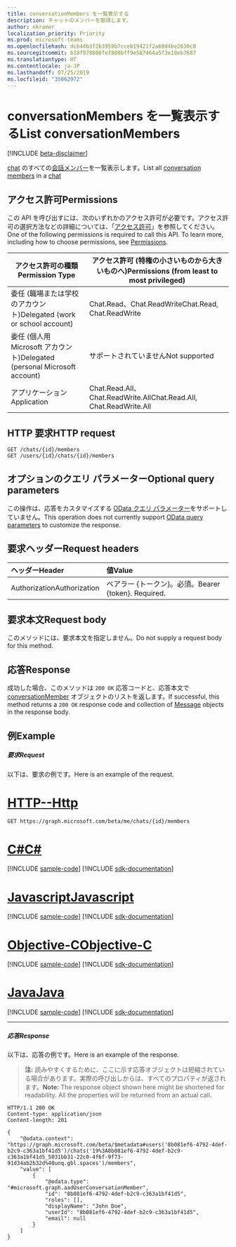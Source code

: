 ```yaml
---
title: conversationMembers を一覧表示する
description: チャットのメンバーを取得します。
author: nkramer
localization_priority: Priority
ms.prod: microsoft-teams
ms.openlocfilehash: dcb44b3f2b3959b7cceb19421f2a68d4be2630c0
ms.sourcegitcommit: b18f978808fef800bff9e587464a5f3e18eb7687
ms.translationtype: HT
ms.contentlocale: ja-JP
ms.lasthandoff: 07/25/2019
ms.locfileid: "35862972"
---
```

# <a name="list-conversationmembers"></a><span data-ttu-id="79edf-103">conversationMembers を一覧表示する</span><span class="sxs-lookup"><span data-stu-id="79edf-103">List conversationMembers</span></span>

[!INCLUDE [beta-disclaimer](../../includes/beta-disclaimer.md)]

<span data-ttu-id="79edf-104">[chat](../resources/chat.md) のすべての[会話メンバー](../resources/conversationmember.md)を一覧表示します。</span><span class="sxs-lookup"><span data-stu-id="79edf-104">List all [conversation members](../resources/conversationmember.md) in a [chat](../resources/chat.md)</span></span>

## <a name="permissions"></a><span data-ttu-id="79edf-105">アクセス許可</span><span class="sxs-lookup"><span data-stu-id="79edf-105">Permissions</span></span>

<span data-ttu-id="79edf-p101">この API を呼び出すには、次のいずれかのアクセス許可が必要です。アクセス許可の選択方法などの詳細については、「[アクセス許可](/graph/permissions-reference)」を参照してください。</span><span class="sxs-lookup"><span data-stu-id="79edf-p101">One of the following permissions is required to call this API. To learn more, including how to choose permissions, see [Permissions](/graph/permissions-reference).</span></span>

|<span data-ttu-id="79edf-108">アクセス許可の種類</span><span class="sxs-lookup"><span data-stu-id="79edf-108">Permission Type</span></span>|<span data-ttu-id="79edf-109">アクセス許可 (特権の小さいものから大きいものへ)</span><span class="sxs-lookup"><span data-stu-id="79edf-109">Permissions (from least to most privileged)</span></span>|
|---------|-------------|
|<span data-ttu-id="79edf-110">委任 (職場または学校のアカウント)</span><span class="sxs-lookup"><span data-stu-id="79edf-110">Delegated (work or school account)</span></span>|<span data-ttu-id="79edf-111">Chat.Read、Chat.ReadWrite</span><span class="sxs-lookup"><span data-stu-id="79edf-111">Chat.Read, Chat.ReadWrite</span></span>|
|<span data-ttu-id="79edf-112">委任 (個人用 Microsoft アカウント)</span><span class="sxs-lookup"><span data-stu-id="79edf-112">Delegated (personal Microsoft account)</span></span>|<span data-ttu-id="79edf-113">サポートされていません</span><span class="sxs-lookup"><span data-stu-id="79edf-113">Not supported</span></span>|
|<span data-ttu-id="79edf-114">アプリケーション</span><span class="sxs-lookup"><span data-stu-id="79edf-114">Application</span></span>| <span data-ttu-id="79edf-115">Chat.Read.All、Chat.ReadWrite.All</span><span class="sxs-lookup"><span data-stu-id="79edf-115">Chat.Read.All, Chat.ReadWrite.All</span></span> |

## <a name="http-request"></a><span data-ttu-id="79edf-116">HTTP 要求</span><span class="sxs-lookup"><span data-stu-id="79edf-116">HTTP request</span></span>
<!-- { "blockType": "ignored" } -->
```http
GET /chats/{id}/members
GET /users/{id}/chats/{id}/members
```

## <a name="optional-query-parameters"></a><span data-ttu-id="79edf-117">オプションのクエリ パラメーター</span><span class="sxs-lookup"><span data-stu-id="79edf-117">Optional query parameters</span></span>

<span data-ttu-id="79edf-118">この操作は、応答をカスタマイズする [OData クエリ パラメーター](/graph/query-parameters)をサポートしていません。</span><span class="sxs-lookup"><span data-stu-id="79edf-118">This operation does not currently support [OData query parameters](/graph/query-parameters) to customize the response.</span></span>

## <a name="request-headers"></a><span data-ttu-id="79edf-119">要求ヘッダー</span><span class="sxs-lookup"><span data-stu-id="79edf-119">Request headers</span></span>

| <span data-ttu-id="79edf-120">ヘッダー</span><span class="sxs-lookup"><span data-stu-id="79edf-120">Header</span></span>       | <span data-ttu-id="79edf-121">値</span><span class="sxs-lookup"><span data-stu-id="79edf-121">Value</span></span> |
|:---------------|:--------|
| <span data-ttu-id="79edf-122">Authorization</span><span class="sxs-lookup"><span data-stu-id="79edf-122">Authorization</span></span>  | <span data-ttu-id="79edf-p102">ベアラー {トークン}。必須。</span><span class="sxs-lookup"><span data-stu-id="79edf-p102">Bearer {token}. Required.</span></span>  |

## <a name="request-body"></a><span data-ttu-id="79edf-125">要求本文</span><span class="sxs-lookup"><span data-stu-id="79edf-125">Request body</span></span>

<span data-ttu-id="79edf-126">このメソッドには、要求本文を指定しません。</span><span class="sxs-lookup"><span data-stu-id="79edf-126">Do not supply a request body for this method.</span></span>

## <a name="response"></a><span data-ttu-id="79edf-127">応答</span><span class="sxs-lookup"><span data-stu-id="79edf-127">Response</span></span>

<span data-ttu-id="79edf-128">成功した場合、このメソッドは `200 OK` 応答コードと、応答本文で [conversationMember](../resources/conversationmember.md) オブジェクトのリストを返します。</span><span class="sxs-lookup"><span data-stu-id="79edf-128">If successful, this method returns a `200 OK` response code and collection of [Message](../resources/conversationmember.md) objects in the response body.</span></span>

## <a name="example"></a><span data-ttu-id="79edf-129">例</span><span class="sxs-lookup"><span data-stu-id="79edf-129">Example</span></span>

##### <a name="request"></a><span data-ttu-id="79edf-130">要求</span><span class="sxs-lookup"><span data-stu-id="79edf-130">Request</span></span>

<span data-ttu-id="79edf-131">以下は、要求の例です。</span><span class="sxs-lookup"><span data-stu-id="79edf-131">Here is an example of the request.</span></span>

# <a name="httptabhttp"></a>[<span data-ttu-id="79edf-132">HTTP</span><span class="sxs-lookup"><span data-stu-id="79edf-132">--Http</span></span>](#tab/http)
<!-- {
  "blockType": "request",
  "name": "get_conversation_member"
}-->
```http
GET https://graph.microsoft.com/beta/me/chats/{id}/members
```
# <a name="ctabcsharp"></a>[<span data-ttu-id="79edf-133">C#</span><span class="sxs-lookup"><span data-stu-id="79edf-133">C#</span></span>](#tab/csharp)
[!INCLUDE [sample-code](../includes/snippets/csharp/get-conversation-member-csharp-snippets.md)]
[!INCLUDE [sdk-documentation](../includes/snippets/snippets-sdk-documentation-link.md)]

# <a name="javascripttabjavascript"></a>[<span data-ttu-id="79edf-134">Javascript</span><span class="sxs-lookup"><span data-stu-id="79edf-134">Javascript</span></span>](#tab/javascript)
[!INCLUDE [sample-code](../includes/snippets/javascript/get-conversation-member-javascript-snippets.md)]
[!INCLUDE [sdk-documentation](../includes/snippets/snippets-sdk-documentation-link.md)]

# <a name="objective-ctabobjc"></a>[<span data-ttu-id="79edf-135">Objective-C</span><span class="sxs-lookup"><span data-stu-id="79edf-135">Objective-C</span></span>](#tab/objc)
[!INCLUDE [sample-code](../includes/snippets/objc/get-conversation-member-objc-snippets.md)]
[!INCLUDE [sdk-documentation](../includes/snippets/snippets-sdk-documentation-link.md)]

# <a name="javatabjava"></a>[<span data-ttu-id="79edf-136">Java</span><span class="sxs-lookup"><span data-stu-id="79edf-136">Java</span></span>](#tab/java)
[!INCLUDE [sample-code](../includes/snippets/java/get-conversation-member-java-snippets.md)]
[!INCLUDE [sdk-documentation](../includes/snippets/snippets-sdk-documentation-link.md)]

---


##### <a name="response"></a><span data-ttu-id="79edf-137">応答</span><span class="sxs-lookup"><span data-stu-id="79edf-137">Response</span></span>

<span data-ttu-id="79edf-138">以下は、応答の例です。</span><span class="sxs-lookup"><span data-stu-id="79edf-138">Here is an example of the response.</span></span>

><span data-ttu-id="79edf-p103">**注:** 読みやすくするために、ここに示す応答オブジェクトは短縮されている場合があります。実際の呼び出しからは、すべてのプロパティが返されます。</span><span class="sxs-lookup"><span data-stu-id="79edf-p103">**Note:** The response object shown here might be shortened for readability. All the properties will be returned from an actual call.</span></span>
<!-- {
  "blockType": "response",
  "truncated": true,
  "@odata.type": "microsoft.graph.conversationMember"
} -->
```http
HTTP/1.1 200 OK
Content-type: application/json
Content-length: 201

{
    "@odata.context": "https://graph.microsoft.com/beta/$metadata#users('8b081ef6-4792-4def-b2c9-c363a1bf41d5')/chats('19%3A8b081ef6-4792-4def-b2c9-c363a1bf41d5_5031bb31-22c0-4f6f-9f73-91d34ab2b32d%40unq.gbl.spaces')/members",
    "value": [
        {
            "@odata.type": "#microsoft.graph.aadUserConversationMember",
            "id": "8b081ef6-4792-4def-b2c9-c363a1bf41d5",
            "roles": [],
            "displayName": "John Doe",
            "userId": "8b081ef6-4792-4def-b2c9-c363a1bf41d5",
            "email": null
        }
    ]
}
```

<!-- uuid: 8fcb5dbc-d5aa-4681-8e31-b001d5168d79
2015-10-25 14:57:30 UTC -->
<!--
{
  "type": "#page.annotation",
  "description": "conversation: member list",
  "keywords": "",
  "section": "documentation",
  "tocPath": "",
  "suppressions": [
  ]
}
-->
